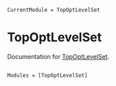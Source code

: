 ```@meta
CurrentModule = TopOptLevelSet
```

# TopOptLevelSet

Documentation for [TopOptLevelSet](https://github.com/JuliaTopOpt/TopOptLevelSet.jl).

```@index
```

```@autodocs
Modules = [TopOptLevelSet]
```
